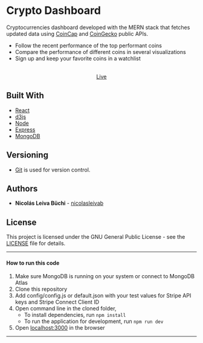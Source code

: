 # Crypto Dashboard

Cryptocurrencies dashboard developed with the MERN stack that fetches updated data using [CoinCap](https://docs.coincap.io/?version=latest) and [CoinGecko](https://www.coingecko.com/api/documentations/v3) public APIs.

- Follow the recent performance of the top performant coins
- Compare the performance of different coins in several visualizations
- Sign up and keep your favorite coins in a watchlist
<br /><br />
<p align="center"><a href="https://crypto-performance.herokuapp.com/">Live</a></p>

## Built With

- [React](https://reactjs.org/)
- [d3js](https://d3js.org/)
- [Node](https://nodejs.org/en/)
- [Express](https://expressjs.com/)
- [MongoDB](https://www.mongodb.com/cloud/atlas)

## Versioning

- [Git](https://git-scm.com) is used for version control.

## Authors

- **Nicolás Leiva Büchi** - [nicolasleivab](https://github.com/nicolasleivab)

## License

This project is licensed under the GNU General Public License - see the [LICENSE](LICENSE) file for details.

---

#### How to run this code

1. Make sure MongoDB is running on your system or connect to MongoDB Atlas
2. Clone this repository
3. Add config/config.js or default.json with your test values for Stripe API keys and Stripe Connect Client ID
4. Open command line in the cloned folder,
   - To install dependencies, run `npm install`
   - To run the application for development, run `npm run dev`
5. Open [localhost:3000](http://localhost:3000/) in the browser

---
